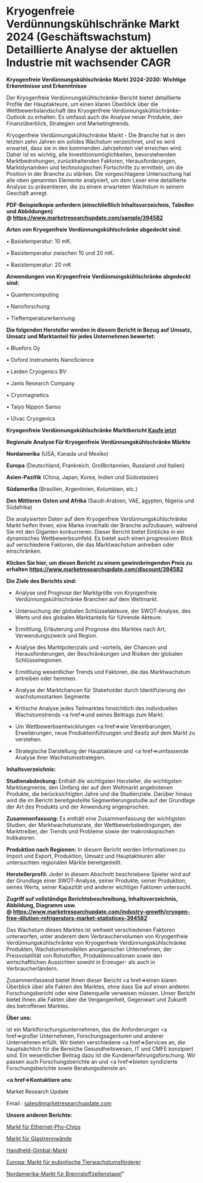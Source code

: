 # Kryogenfreie Verdünnungskühlschränke Markt 2024 (Geschäftswachstum) Detaillierte Analyse der aktuellen Industrie mit wachsender CAGR

<strong>Kryogenfreie Verdünnungskühlschränke Markt 2024-2030: Wichtige Erkenntnisse und Erkenntnisse</strong>

Der Kryogenfreie Verdünnungskühlschränke-Bericht bietet detaillierte Profile der Hauptakteure, um einen klaren Überblick über die Wettbewerbslandschaft des Kryogenfreie Verdünnungskühlschränke-Outlook zu erhalten. Es umfasst auch die Analyse neuer Produkte, den Finanzüberblick, Strategien und Marketingtrends.

Kryogenfreie Verdünnungskühlschränke Markt - Die Branche hat in den letzten zehn Jahren ein solides Wachstum verzeichnet, und es wird erwartet, dass sie in den kommenden Jahrzehnten viel erreichen wird. Daher ist es wichtig, alle Investitionsmöglichkeiten, bevorstehenden Marktbedrohungen, zurückhaltenden Faktoren, Herausforderungen, Marktdynamiken und technologischen Fortschritte zu ermitteln, um die Position in der Branche zu stärken. Die vorgeschlagene Untersuchung hat alle oben genannten Elemente analysiert, um dem Leser eine detaillierte Analyse zu präsentieren, die zu einem erwarteten Wachstum in seinem Geschäft anregt.

<strong><b>PDF-Beispielkopie anfordern (einschließlich Inhaltsverzeichnis, Tabellen und Abbildungen) @ </b></strong><strong><a href=https://www.marketresearchupdate.com/sample/394582><strong>https://www.marketresearchupdate.com/sample/394582</u></a></strong></strong>

<strong>Arten von Kryogenfreie Verdünnungskühlschränke abgedeckt sind:</strong>

• Basistemperatur: 10 mK.

• Basistemperatur zwischen 10 und 20 mK.

• Basistemperatur: 20 mK

<strong>Anwendungen von Kryogenfreie Verdünnungskühlschränke abgedeckt sind:</strong>

• Quantencomputing

• Nanoforschung

• Tieftemperaturerkennung

<strong>Die folgenden Hersteller werden in diesem Bericht in Bezug auf Umsatz, Umsatz und Marktanteil für jedes Unternehmen bewertet:</strong>

• Bluefors Oy

• Oxford Instruments NanoScience

• Leiden Cryogenics BV

• Janis Research Company

• Cryomagnetics

• Taiyo Nippon Sanso

• Ulvac Cryogenics

<strong>Kryogenfreie Verdünnungskühlschränke Marktbericht <a href=https://www.marketresearchupdate.com/buynow/394582>Kaufe jetzt</a></strong>

<strong>Regionale Analyse Für Kryogenfreie Verdünnungskühlschränke Märkte</strong>

<strong>Nordamerika</strong> (USA, Kanada und Mexiko)

<strong>Europa</strong> (Deutschland, Frankreich, Großbritannien, Russland und Italien)

<strong>Asien-Pazifik</strong> (China, Japan, Korea, Indien und Südostasien)

<strong>Südamerika</strong> (Brasilien, Argentinien, Kolumbien, etc.)

<strong>Den Mittleren</strong> <strong>Osten und Afrika</strong> (Saudi-Arabien, VAE, ägypten, Nigeria und Südafrika)

Die analysierten Daten auf dem Kryogenfreie Verdünnungskühlschränke Markt helfen Ihnen, eine Marke innerhalb der Branche aufzubauen, während Sie mit den Giganten konkurrieren. Dieser Bericht bietet Einblicke in ein dynamisches Wettbewerbsumfeld. Es bietet auch einen progressiven Blick auf verschiedene Faktoren, die das Marktwachstum antreiben oder einschränken.

<strong>Klicken Sie hier, um diesen Bericht zu einem gewinnbringenden Preis zu erhalten
</strong><strong><a href=https://www.marketresearchupdate.com/discount/394582>https://www.marketresearchupdate.com/discount/394582</b></u></strong></a>

<strong>Die Ziele des Berichts sind:</strong>

- Analyse und Prognose der Marktgröße von Kryogenfreie Verdünnungskühlschränke Branchen auf dem Weltmarkt.

- Untersuchung der globalen Schlüsselakteure, der SWOT-Analyse, des Werts und des globalen Marktanteils für führende Akteure.

- Ermittlung, Erläuterung und Prognose des Marktes nach Art, Verwendungszweck und Region.

- Analyse des Marktpotenzials und -vorteils, der Chancen und Herausforderungen, der Beschränkungen und Risiken der globalen Schlüsselregionen.

- Ermittlung wesentlicher Trends und Faktoren, die das Marktwachstum antreiben oder hemmen.

- Analyse der Marktchancen für Stakeholder durch Identifizierung der wachstumsstarken Segmente.

- Kritische Analyse jedes Teilmarktes hinsichtlich des individuellen Wachstumstrends <a href=>und</a> seines Beitrags zum Markt.

- Um Wettbewerbsentwicklungen <a href=>wie</a> Vereinbarungen, Erweiterungen, neue Produkteinführungen und Besitz auf dem Markt zu verstehen.

- Strategische Darstellung der Hauptakteure und <a href=>umfas</a>sende Analyse ihrer Wachstumsstrategien.

<strong>Inhaltsverzeichnis:</strong>

<strong>Studienabdeckung:</strong> Enthält die wichtigsten Hersteller, die wichtigsten Marktsegmente, den Umfang der auf dem Weltmarkt angebotenen Produkte, die berücksichtigten Jahre und die Studienziele. Darüber hinaus wird die im Bericht bereitgestellte Segmentierungsstudie auf der Grundlage der Art des Produkts und der Anwendung angesprochen.

<strong>Zusammenfassung:</strong> Es enthält eine Zusammenfassung der wichtigsten Studien, der Marktwachstumsrate, der Wettbewerbsbedingungen, der Markttreiber, der Trends und Probleme sowie der makroskopischen Indikatoren.

<strong>Produktion nach Regionen:</strong> In diesem Bericht werden Informationen zu Import und Export, Produktion, Umsatz und Hauptakteuren aller untersuchten regionalen Märkte bereitgestellt.

<strong>Herstellerprofil:</strong> Jeder in diesem Abschnitt beschriebene Spieler wird auf der Grundlage einer SWOT-Analyse, seiner Produkte, seiner Produktion, seines Werts, seiner Kapazität und anderer wichtiger Faktoren untersucht.

<strong><b>Zugriff auf vollständige Berichtsbeschreibung, Inhaltsverzeichnis, Abbildung, Diagramm usw. @ </b></strong><strong><a href=https://www.marketresearchupdate.com/industry-growth/cryogen-free-dilution-refrigerators-market-statistices-394582>https://www.marketresearchupdate.com/industry-growth/cryogen-free-dilution-refrigerators-market-statistices-394582</a></strong>

Das Wachstum dieses Marktes ist weltweit verschiedenen Faktoren unterworfen, unter anderem dem Verbrauchervolumen von Kryogenfreie Verdünnungskühlschränke von Kryogenfreie Verdünnungskühlschränke Produkten, Wachstumsmodellen anorganischer Unternehmen, der Preisvolatilität von Rohstoffen, Produktinnovationen sowie den wirtschaftlichen Aussichten sowohl in Erzeuger- als auch in Verbraucherländern.

Zusammenfassend bietet Ihnen dieser Bericht <a href=>einen</a> klaren Überblick über alle Fakten des Marktes, ohne dass Sie auf einen anderen Forschungsbericht oder eine Datenquelle verweisen müssen. Unser Bericht bietet Ihnen alle Fakten über die Vergangenheit, Gegenwart und Zukunft des betroffenen Marktes.

<strong>Über uns:</strong>

 ist ein Marktforschungsunternehmen, das die Anforderungen <a href=>großer</a> Unternehmen, Forschungsagenturen und anderer Unternehmen erfüllt. Wir bieten verschiedene <a href=>Services</a> an, die hauptsächlich für die Bereiche Gesundheitswesen, IT und CMFE konzipiert sind. Ein wesentlicher Beitrag dazu ist die Kundenerfahrungsforschung. Wir passen auch Forschungsberichte an und <a href=>bieten</a> syndizierte Forschungsberichte sowie Beratungsdienste an.

<strong><a href=>Kontaktiere uns:</a></strong>

Market Research Update

Email : sales@marketresearchupdate.com

<strong>Unsere anderen Berichte:</strong>

<a href=https://www.linkedin.com/pulse/ethernet-phy-chips-market-expected-witness>Markt für Ethernet-Phy-Chips</a>

<a href=https://www.linkedin.com/pulse/glass-partition-wall-market-pointing-capture-largest-growth>Markt für Glastrennwände</a>

<a href=https://www.linkedin.com/pulse/handheld-gimbal-market-2023-analysis-growth-drivers-vendors>Handheld-Gimbal-Markt</a>

<a href=https://www.linkedin.com/pulse/europe-eubiotic-animal-growth-promoter-market>Europa: Markt für eubiotische Tierwachstumsförderer</a>

<a href=https://www.linkedin.com/pulse/north-america-fuel-cell-stack-market-size-incredible>Nordamerika-Markt für Brennstoffzellenstapel</a>"
